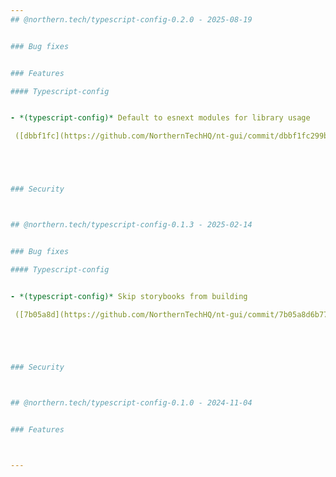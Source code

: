 ```yaml
---
## @northern.tech/typescript-config-0.2.0 - 2025-08-19


### Bug fixes


### Features

#### Typescript-config


- *(typescript-config)* Default to esnext modules for library usage

 ([dbbf1fc](https://github.com/NorthernTechHQ/nt-gui/commit/dbbf1fc299b643c63f25339fff2ea3c21b86f3f4))  by @mzedel





### Security



## @northern.tech/typescript-config-0.1.3 - 2025-02-14


### Bug fixes

#### Typescript-config


- *(typescript-config)* Skip storybooks from building

 ([7b05a8d](https://github.com/NorthernTechHQ/nt-gui/commit/7b05a8d6b77220b123a80d7591b1d759fc4fcdad))  by @aleksandrychev





### Security



## @northern.tech/typescript-config-0.1.0 - 2024-11-04


### Features



---
```

